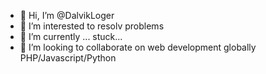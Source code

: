 - 👋 Hi, I’m @DalvikLoger
- 👀 I’m interested to resolv problems
- 🌱 I’m currently ... stuck... 
- 💞️ I’m looking to collaborate on web development globally PHP/Javascript/Python

<!---
DalvikLoger/DalvikLoger is a ✨ special ✨ repository because its `README.md` (this file) appears on your GitHub profile.
You can click the Preview link to take a look at your changes.
--->
